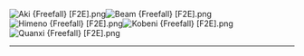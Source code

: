 ![Aki {Freefall} [F2E].png](https://raw.githubusercontent.com/Klokinator/FE-Repo/main/Portrait%20Repository/Non-FE%20Properties/Chainsaw%20Man/Aki%20%7BFreefall%7D%20%5BF2E%5D.png "Aki {Freefall} [F2E].png")![Beam {Freefall} [F2E].png](https://raw.githubusercontent.com/Klokinator/FE-Repo/main/Portrait%20Repository/Non-FE%20Properties/Chainsaw%20Man/Beam%20%7BFreefall%7D%20%5BF2E%5D.png "Beam {Freefall} [F2E].png")![Himeno {Freefall} [F2E].png](https://raw.githubusercontent.com/Klokinator/FE-Repo/main/Portrait%20Repository/Non-FE%20Properties/Chainsaw%20Man/Himeno%20%7BFreefall%7D%20%5BF2E%5D.png "Himeno {Freefall} [F2E].png")![Kobeni {Freefall} [F2E].png](https://raw.githubusercontent.com/Klokinator/FE-Repo/main/Portrait%20Repository/Non-FE%20Properties/Chainsaw%20Man/Kobeni%20%7BFreefall%7D%20%5BF2E%5D.png "Kobeni {Freefall} [F2E].png")![Quanxi {Freefall} [F2E].png](https://raw.githubusercontent.com/Klokinator/FE-Repo/main/Portrait%20Repository/Non-FE%20Properties/Chainsaw%20Man/Quanxi%20%7BFreefall%7D%20%5BF2E%5D.png "Quanxi {Freefall} [F2E].png")



----

